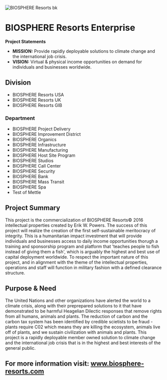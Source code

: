 ![BIOSPHERE Resorts bk](https://user-images.githubusercontent.com/51065039/209725979-d2d4cf7a-2521-47ce-af1a-d490fa475c6c.jpg)

# BIOSPHERE Resorts Enterprise
**Project Statements**

- **MISSION:** Provide rapidly deployable solutions to climate change and the international job crisis.
- **VISION:** Virtual & physical income opportunities on demand for individuals and businesses worldwide.

## Division
+ BIOSPHERE Resorts USA
+ BIOSPHERE Resorts UK
+ BIOSPHERE Resorts GIB

### Department
+ BIOSPHERE Project Delivery
+ BIOSPHERE Improvement District
+ BIOSPHERE Organics
+ BIOSPHERE Infrastructure
+ BIOSPHERE Manufacturing
+ BIOSPHERE Host Site Program
+ BIOSPHERE Studios
+ BIOSPHERE Call Center
+ BIOSPHERE Security
+ BIOSPHERE Bank
+ BIOSPHERE Mass Transit
+ BIOSPHERE Spa
+ Test of Mettle

## **Project Summary**
This project is the commercialization of BIOSPHERE Resorts© 2016 intellectual properties created by Erik W. Powers.  The success of this project will realize the creation of the first self-sustainable meritocracy of integrity.  This is a humanitarian impact investment that will provide individuals and businesses access to daily income opportunities thorugh a training and sponsorship program and platform that 'teaches people to fish instead of giving them a fish', which is arguably the highest and best use of capital deployment worldwide.  To respect the important nature of this project, and in alignment with the theme of the intellectual properties, operations and staff will function in military fashion with a defined clearance structure.

## **Purpose & Need**
The United Nations and other organizations have alerted the world to a climate crisis, along with their preprepared solutions to it that have demonstrated to be harmful Heagelian Dilectic responses that remove rights from all humans, animals and plants. The reduction of carbon and the carbon tax system has been identified by credible scietists to be fraud - plants require C02 which means they are killing the ecosystem, animals live off of plants, and we sustain civilization with animals and plants. This project is a rapidly deployable member owned solution to climate change and the international job crisis that is in the highest and best interests of the general public.  

## For more information visit: www.biosphere-resorts.com
